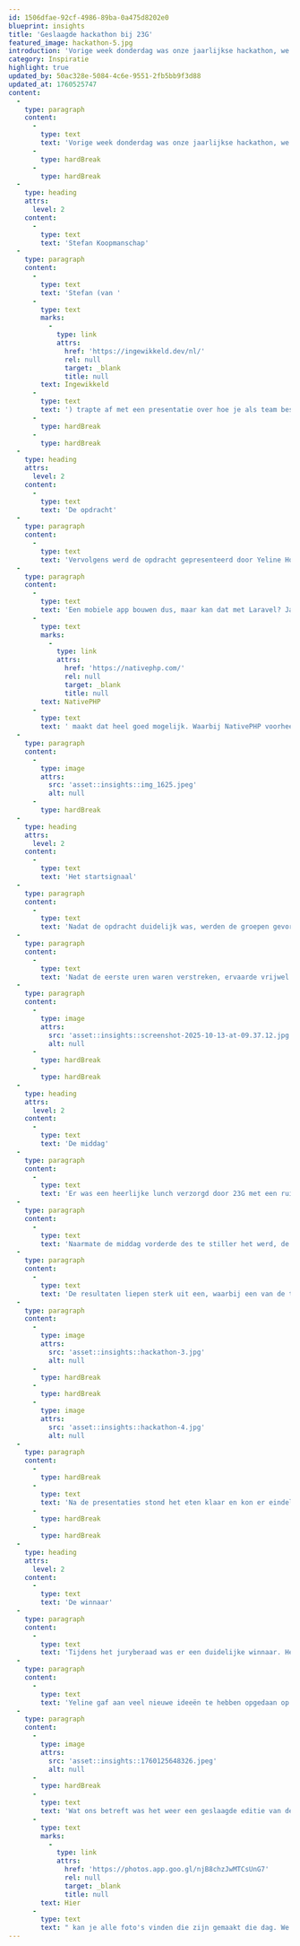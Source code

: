 ```yaml
---
id: 1506dfae-92cf-4986-89ba-0a475d8202e0
blueprint: insights
title: 'Geslaagde hackathon bij 23G'
featured_image: hackathon-5.jpg
introduction: 'Vorige week donderdag was onze jaarlijkse hackathon, we waren te gast bij 23G in Rotterdam. Met NativePHP werd er een mobiele applicatie gebouwd om de veiligheid van vrouwen op straat te verbeteren.'
category: Inspiratie
highlight: true
updated_by: 50ac328e-5084-4c6e-9551-2fb5bb9f3d88
updated_at: 1760525747
content:
  -
    type: paragraph
    content:
      -
        type: text
        text: 'Vorige week donderdag was onze jaarlijkse hackathon, we waren te gast bij een van onze leden, 23G, in Rotterdam. We gingen wat later dan gepland van start door drukte op de wegen maar rond 09:30 was het zover.'
      -
        type: hardBreak
      -
        type: hardBreak
  -
    type: heading
    attrs:
      level: 2
    content:
      -
        type: text
        text: 'Stefan Koopmanschap'
  -
    type: paragraph
    content:
      -
        type: text
        text: 'Stefan (van '
      -
        type: text
        marks:
          -
            type: link
            attrs:
              href: 'https://ingewikkeld.dev/nl/'
              rel: null
              target: _blank
              title: null
        text: Ingewikkeld
      -
        type: text
        text: ') trapte af met een presentatie over hoe je als team beslissingen neemt waar iedereen blij mee is. In plaats van democratisch beslissingen te nemen kan je dat ook sociocratisch doen. Het uitgangspunt is dan niet dat de meeste stemmen gelden, maar dat iedereen in het team gehoord wordt en dat er wordt gewerkt aan een gezamenlijk voorstel waar iedereen zich in kan vinden.'
      -
        type: hardBreak
      -
        type: hardBreak
  -
    type: heading
    attrs:
      level: 2
    content:
      -
        type: text
        text: 'De opdracht'
  -
    type: paragraph
    content:
      -
        type: text
        text: 'Vervolgens werd de opdracht gepresenteerd door Yeline Hoogmans. Yeline studeert aan de universiteit van Utrecht en zoekt naar een oplossing om de veiligheid van vrouwen op straat te verbeteren. Een actueel onderwerp gezien de gebeurtenissen die zich recentelijk hebben afgespeeld. De oplossing die Yeline voor ogen heeft is een mobiele applicatie waarmee je gemakkelijk hulp kan inschakelen als je in een onprettige of onveilige situatie zit. Dat hoeven dus niet altijd noodsituaties te zijn waar 112 voor nodig is, maar waarbij het wel fijn is als je snel met vertrouwde personen in contact kan komen of naar een plek dichtbij kan waar je veilig bent.'
  -
    type: paragraph
    content:
      -
        type: text
        text: 'Een mobiele app bouwen dus, maar kan dat met Laravel? Jazeker, '
      -
        type: text
        marks:
          -
            type: link
            attrs:
              href: 'https://nativephp.com/'
              rel: null
              target: _blank
              title: null
        text: NativePHP
      -
        type: text
        text: ' maakt dat heel goed mogelijk. Waarbij NativePHP voorheen alleen desktop applicaties ondersteunde kan je er nu ook mobiele applicaties mee compilen voor zowel iOS als Android. De technische vereiste van de opdracht was dan ook om iets te maken met NativePHP waarbij het zo goed mogelijk aansloot op de wensen van Yeline.'
  -
    type: paragraph
    content:
      -
        type: image
        attrs:
          src: 'asset::insights::img_1625.jpeg'
          alt: null
      -
        type: hardBreak
  -
    type: heading
    attrs:
      level: 2
    content:
      -
        type: text
        text: 'Het startsignaal'
  -
    type: paragraph
    content:
      -
        type: text
        text: 'Nadat de opdracht duidelijk was, werden de groepen gevormd. Veel groepen waren van het zelfde bedrijf en er was een samengestelde groep van individuele deelnemers. In totaal waren er zeven teams. Sommige teams gingen gelijk aan de slag met NativePHP werkend krijgen op hun laptops, waarbij andere eerst de vereisten van de applicatie helder probeerde te krijgen. '
  -
    type: paragraph
    content:
      -
        type: text
        text: 'Nadat de eerste uren waren verstreken, ervaarde vrijwel alle groepen uitdagingen om NativePHP aan de praat te krijgen. Zo moesten sommige MacOS nog updaten waarbij andere Xcode updates van wel 20GB moesten binnenhalen. Ook het verschil in besturingssystemen speelde een rol. Een van de teams werkte uitsluitend op Windows die problemen ervaarde waar andere teams met een Mac niet tegen aan liepen. Andere deelnemers gebruikte juist weer Docker waarbij extra stappen nodig waren. Kortom, er was genoeg technische uitdaging. De volgende keer zullen we hier scherper op zijn en duidelijke instructies van tevoren rondsturen zodat iedereen de nodige voorbereidingen kan treffen.'
  -
    type: paragraph
    content:
      -
        type: image
        attrs:
          src: 'asset::insights::screenshot-2025-10-13-at-09.37.12.jpg'
          alt: null
      -
        type: hardBreak
      -
        type: hardBreak
  -
    type: heading
    attrs:
      level: 2
    content:
      -
        type: text
        text: 'De middag'
  -
    type: paragraph
    content:
      -
        type: text
        text: 'Er was een heerlijke lunch verzorgd door 23G met een ruime keuze aan broodjes. Een rustige pauze zat er niet in want veel teams aten achter hun laptop om de vertraging door NativePHP in te halen. Vrijwel iedereen was tegen de middag bezig met het implementeren van hun ideeën. Bij vrijwel alle teams was er een duidelijke rolverdeling en werd er creatief omgegaan met technische struikelblokken. Zo had een van de teams NativePHP gelaten voor wat het was en waren ze overgegaan op het ontwikkelen van een PWA met het idee om toch iets functioneels te kunnen tonen aan het eind.'
  -
    type: paragraph
    content:
      -
        type: text
        text: 'Naarmate de middag vorderde des te stiller het werd, de druk was duidelijk merkbaar. Tot op de laatste minuut werden wijzigingen gepusht naar GitHub en werd er hard gewerkt aan de presentaties. Rond 16:20 luidde het eindsignaal en mochten de teams hun creaties demonstreren.'
  -
    type: paragraph
    content:
      -
        type: text
        text: 'De resultaten liepen sterk uit een, waarbij een van de teams de focus had gelegd op het design en UX, hadden andere teams hele Google Maps integraties gebouwd.'
  -
    type: paragraph
    content:
      -
        type: image
        attrs:
          src: 'asset::insights::hackathon-3.jpg'
          alt: null
      -
        type: hardBreak
      -
        type: hardBreak
      -
        type: image
        attrs:
          src: 'asset::insights::hackathon-4.jpg'
          alt: null
  -
    type: paragraph
    content:
      -
        type: hardBreak
      -
        type: text
        text: 'Na de presentaties stond het eten klaar en kon er eindelijk worden ontspannen. Tijdens het eten werd de winnaar bepaald door een vijfkoppige jury.'
      -
        type: hardBreak
      -
        type: hardBreak
  -
    type: heading
    attrs:
      level: 2
    content:
      -
        type: text
        text: 'De winnaar'
  -
    type: paragraph
    content:
      -
        type: text
        text: 'Tijdens het juryberaad was er een duidelijke winnaar. Het winnende team had vooral gewonnen op het proces, de unieke functionaliteiten en de technische uitwerking. Ze waren namelijk de enige die de applicatie op een telefoon konden demonstreren. Het winnende team was Red Alert, het samengestelde team van individuele deelnemers!'
  -
    type: paragraph
    content:
      -
        type: text
        text: 'Yeline gaf aan veel nieuwe ideeën te hebben opgedaan op basis van de creaties en gaat kijken of zij verder kan bouwen met de applicatie van team Red Alert.'
  -
    type: paragraph
    content:
      -
        type: image
        attrs:
          src: 'asset::insights::1760125648326.jpeg'
          alt: null
      -
        type: hardBreak
      -
        type: text
        text: 'Wat ons betreft was het weer een geslaagde editie van de hackathon en danken we alle deelnemers voor hun inzet. '
      -
        type: text
        marks:
          -
            type: link
            attrs:
              href: 'https://photos.app.goo.gl/njB8chzJwMTCsUnG7'
              rel: null
              target: _blank
              title: null
        text: Hier
      -
        type: text
        text: " kan je alle foto's vinden die zijn gemaakt die dag. We willen 23G in het bijzonder bedanken voor de gastvrijheid, de goede zorgen en het beschikbaar stellen van hun kantoor. Tot de volgende hackathon!"
---
```

